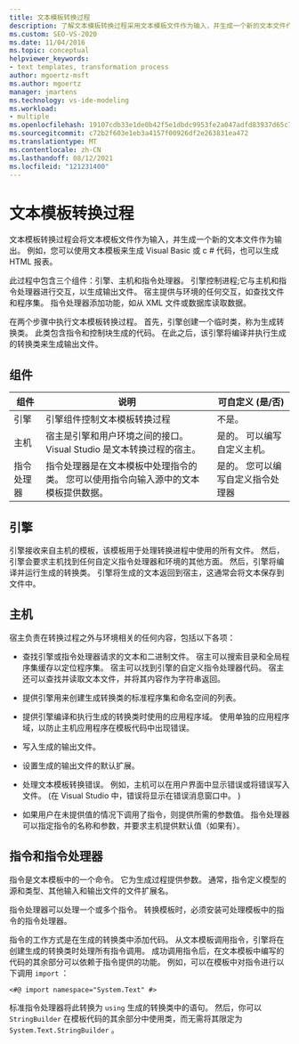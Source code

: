 ```yaml
---
title: 文本模板转换过程
description: 了解文本模板转换过程采用文本模板文件作为输入，并生成一个新的文本文件作为输出。
ms.custom: SEO-VS-2020
ms.date: 11/04/2016
ms.topic: conceptual
helpviewer_keywords:
- text templates, transformation process
author: mgoertz-msft
ms.author: mgoertz
manager: jmartens
ms.technology: vs-ide-modeling
ms.workload:
- multiple
ms.openlocfilehash: 19107cdb33e1de0b42f5e1dbdc9953fe2a047adfd83937d65c732d4c54e09074
ms.sourcegitcommit: c72b2f603e1eb3a4157f00926df2e263831ea472
ms.translationtype: MT
ms.contentlocale: zh-CN
ms.lasthandoff: 08/12/2021
ms.locfileid: "121231400"
---
```

# <a name="the-text-template-transformation-process"></a>文本模板转换过程
文本模板转换过程会将文本模板文件作为输入，并生成一个新的文本文件作为输出。 例如，您可以使用文本模板来生成 Visual Basic 或 c # 代码，也可以生成 HTML 报表。

 此过程中包含三个组件：引擎、主机和指令处理器。 引擎控制进程;它与主机和指令处理器进行交互，以生成输出文件。 宿主提供与环境的任何交互，如查找文件和程序集。 指令处理器添加功能，如从 XML 文件或数据库读取数据。

 在两个步骤中执行文本模板转换过程。 首先，引擎创建一个临时类，称为生成转换类。 此类包含指令和控制块生成的代码。 在此之后，该引擎将编译并执行生成的转换类来生成输出文件。

## <a name="components"></a>组件

|组件|说明|可自定义 (是/否) |
|-|-|-|
|引擎|引擎组件控制文本模板转换过程|不是。|
|主机|宿主是引擎和用户环境之间的接口。 Visual Studio 是文本转换过程的宿主。|是的。 可以编写自定义主机。|
|指令处理器|指令处理器是在文本模板中处理指令的类。 您可以使用指令向输入源中的文本模板提供数据。|是的。 您可以编写自定义指令处理器|

## <a name="the-engine"></a>引擎
 引擎接收来自主机的模板，该模板用于处理转换进程中使用的所有文件。 然后，引擎会要求主机找到任何自定义指令处理器和环境的其他方面。 然后，引擎将编译并运行生成的转换类。 引擎将生成的文本返回到宿主，这通常会将文本保存到文件中。

## <a name="the-host"></a>主机
 宿主负责在转换过程之外与环境相关的任何内容，包括以下各项：

- 查找引擎或指令处理器请求的文本和二进制文件。 宿主可以搜索目录和全局程序集缓存以定位程序集。 宿主可以找到引擎的自定义指令处理器代码。 宿主还可以查找并读取文本文件，并将其内容作为字符串返回。

- 提供引擎用来创建生成转换类的标准程序集和命名空间的列表。

- 提供引擎编译和执行生成的转换类时使用的应用程序域。 使用单独的应用程序域，以防止主机应用程序在模板代码中出现错误。

- 写入生成的输出文件。

- 设置生成的输出文件的默认扩展。

- 处理文本模板转换错误。 例如，主机可以在用户界面中显示错误或将错误写入文件。  (在 Visual Studio 中，错误将显示在错误消息窗口中。 ) 

- 如果用户在未提供值的情况下调用了指令，则提供所需的参数值。 指令处理器可以指定指令的名称和参数，并要求主机提供默认值（如果有）。

## <a name="directives-and-directive-processors"></a>指令和指令处理器
 指令是文本模板中的一个命令。 它为生成过程提供参数。 通常，指令定义模型的源和类型、其他输入和输出文件的文件扩展名。

 指令处理器可以处理一个或多个指令。 转换模板时，必须安装可处理模板中的指令的指令处理器。

 指令的工作方式是在生成的转换类中添加代码。 从文本模板调用指令，引擎将在创建生成的转换类时处理所有指令调用。 成功调用指令后，在文本模板中编写的代码的其余部分可以依赖于指令提供的功能。 例如，可以在模板中对指令进行以下调用 `import` ：

 `<#@ import namespace="System.Text" #>`

 标准指令处理器将此转换为 `using` 生成的转换类中的语句。 然后，你可以 `StringBuilder` 在模板代码的其余部分中使用类，而无需将其限定为 `System.Text.StringBuilder` 。
